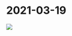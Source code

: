 # 2021-03-19

<image-container>
  <img src="http://wangleant.com/turtle-source/IMG_20210319_143001.jpg"/>
</image-container>
